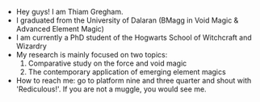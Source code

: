 - Hey guys! I am Thiam Gregham.
- I graduated from the University of Dalaran (BMagg in Void Magic & Advanced Element Magic)
- I am currently a PhD student of the Hogwarts School of Witchcraft and Wizardry
- My research is mainly focused on two topics: 
    1. Comparative study on the force and void magic
    2. The contemporary application of emerging element magics
- How to reach me: go to platform nine and three quarter and shout with 'Rediculous!'. If you are not a muggle, you would see me.
